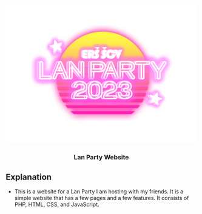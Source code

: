 <p align="center">
 <img src="pics/logo.png" alt="LOGO"></a>
</p>

<h3 align="center">Lan Party Website</h3>

## Explanation
- This is a website for a Lan Party I am hosting with my friends. It is a simple website that has a few pages and a few features. It consists of PHP, HTML, CSS, and JavaScript.
